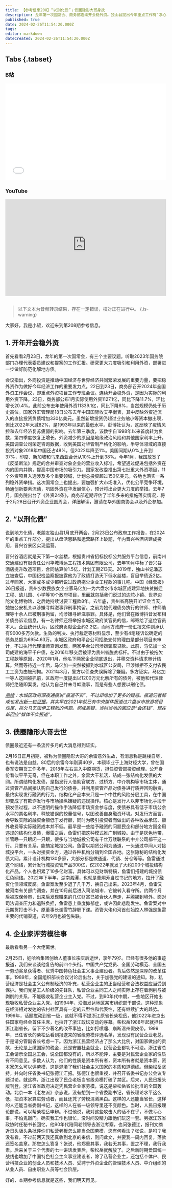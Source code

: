 ```yaml
---
title: 【参考信息208】“以刑化债”；债圈隐形大哥身故
description: 龙年第一次国常会、商务部连续开会稳外资。独山县提出今年重点工作有“净心谷酒店建成投用，净心谷景区实现运营”，就是“天下第一水司楼”。贵州少数民族女企业家为六盘水承建10个政府项目，之后讨要工程款8年，区政府一度提出1200万化解所有债务，被拒绝后，去年底她以涉嫌寻衅滋事罪被刑拘。“债圈隐形大哥”余雷意外身故，他曾搭建起城投债灰色网络。娃哈哈创始人宗庆后逝世，讣告的前四个头衔背后是一段深厚的改革往事。
published: true
date: 2024-02-26T11:54:20.000Z
tags: 
editor: markdown
dateCreated: 2024-02-26T11:54:20.000Z
---
```


## Tabs {.tabset}
### B站
<div style="position: relative; padding: 30% 45%;">
<iframe style="position: absolute; width: 100%; height: 100%; left: 0; top: 0;" src="//player.bilibili.com/player.html?&bvid=BV1VJ4m1e7sd&page=1&as_wide=1&high_quality=1&danmaku=1&autoplay=0" scrolling="no" border="0" frameborder="no" framespacing="0" allowfullscreen="true"></iframe>
</div>

### YouTube
<div style="position: relative; padding: 30% 45%;">
<iframe style="position: absolute; top: 0; left: 0; width: 100%; height: 100%;" src="https://www.youtube-nocookie.com/embed/YouTubeVID" title="YouTube video player" frameborder="0" allow="accelerometer; autoplay; clipboard-write; encrypted-media; gyroscope; picture-in-picture" allowfullscreen></iframe>
</div>

##

> 以下文本为音频转录结果，存在一定错误，校对正在进行中。
{.is-warning}

大家好，我是小黛，欢迎来到第208期参考信息。

## 1. 开年开会稳外资

首先看看2月23日，龙年的第一次国常会，有三个主要议题。听取2023年国务院部门办理代表委员建议和提案的工作汇报。研究更大力度吸引和利用外资，部署进一步做好防范化解地方债。

会议指出，外商投资是推动中国经济与世界经济共同繁荣发展的重要力量，要把稳外资作为做好今年经济工作的重要发力点。22日到23日，商务部召开2024年全国外资工作会议，即重点外资项目工作专班会议。连续开会稳外资，是因为实际的利用外资下降。23日，商务部公布1月实际使用外资1127.1亿，同比下降11.7%，环比增长20.4%。此前公布去年使用外资11339.1亿，同比下降8%，当然规模仍处于历史高位。国家外汇管理局18日公布去年中国国际收支平衡表，其中反映外资近流入的直接投资负债增加330亿美元。虽然新增投资仍超过业务缩小等资本撤出项，但比2022年大减82%，是1993年以来的最低水平。彭博社认为，这反映了疫情风控和去年经济复苏疲弱的影响。去年第三季度，该数字自1998年以来首度转为负数，第四季度恢复正增长。外资减少的原因是地缘政治风险和其他国家利率上升。美国调查公司荣定咨询数据，收到美国对华管制严格化的影响，半导体领域的直接投资对象2018年中国还占48%，但2022年降至1%。美国同期从0%上升到37%，印度、新加坡和马来西亚合计从10%上升到38%。今年1月，我国放宽了《反垄断法》规定的合并审查对象企业的营业收入标准，希望通过促进包括外资在内的国内并购，提高中国市场的吸引力。国家发改委推出第七批重大外资项目，11个外资项目入选涉及多个重要领域，计划总投资超过150亿美元，各地也落实一系列稳外资举措。这次国常会上也提出，要加强扩大市场准入，优化公平竞争环境，畅通创新要素流动，巩固外资在华发展信心，预计将出台更大力度的举措。去年7月，国务院出台了《外资24条》，商务部近期评估了半年多来的措施落实情况，将于2月28日召开外资企业圆周会，详细解读，邀请在华外国商协会以及外企参加。

## 2. “以刑化债”

说到地方化债，老朋友独山县1月底开两会，2月23日公布政府工作报告，在2024年的重点工作部分，提出从盘活思路和运营路径上破题，年内晋兴谷酒店建成投用，晋兴谷景区实现运营。

晋兴谷酒店就是天下第一水丝楼，根据贵州省招标投标公共服务平台信息，前南州交通建设有限责任公司华城博远工程技术集团有限公司，去年10月中标了晋兴谷酒店提升改造项目，合同估算价1.5亿，计划工期213天。2019年，独山书记潘志立被查后，中国纪检监察报披露他为了政绩打造天下低水丝楼，盲目举债近2亿。过年回家，大家或多或少都听说过政府拖欠企业工程款的事儿吧。中国《经营报》26日报道，贵州少数民族女企业家马亿加一为六盘水市水城区成建异地扶贫搬迁工程、幼儿园、小学等10个政府项目，里面就包括我们说过的边陀小镇、世界边陀文化博物馆，之后她持续讨要工程款8年。去年底，贵州省高院开听证会当天，她被公安机关以涉嫌寻衅滋事罪刑事拘留。之前为她代理债务执行的律师、律师助理等十余人已被刑事拘留，均涉嫌寻衅滋事罪。具体是，他们曾在微博抖音发布相关债务诉讼信息，有一名律师还将举报水城区政府某官员的信，邮寄给了这位官员本人。企业统计认为，区政府贡献企业约2.2亿，而地方政府一份汇报文件则承认有9000多万欠款。生效的判决、执行裁定等材料显示，至少有4笔经诉讼确定的债务总额为6954.63万。水城区政府和平台公司拒绝支付的理由是部分项目未审计，不过执行代理律师查询发现，两家平台公司涉嫌骗取贷款。此前，马亿加一公司成建的海平千户债，在2016年移交后被评为贵州省脱贫标杆。不过由于被拖欠工程款等原因，2020年1月，他名下两家企业彻底退出，并移交资料请求审计结算。然而等待近一年后，马亿加一突然被抓到水城区公安局，已涉嫌拒不支付农民工工资为由被刑拘。2021年3月，警方以侦查失误解除了嫌疑。多方证实，马亿加一等人这回被抓前，区政府一度提出以1200万元化解所有的债务，被他和代理律师拒绝随即案发。他认为自己并未寻衅滋事，而是有些人想要以刑化债。

*[后续](https://t.bilibili.com/902663857776885777)：​水城区政府深夜通报说“报道不实”，不过却增加了更多的疑惑。报道记者郝成也发出[新一轮证据](https://news.ifeng.com/c/8XVqNYcg5oW)。其实早在2021年就已有中央媒体报道过六盘水市旅游项目烂尾，拖欠马艺珈伊工程款的问题。郝成质疑，当时当地的回应是“会还钱”，现在却回应“媒体不实报道”。*

## 3. 债圈隐形大哥去世

债圈最近还有一条流传多月的大消息得到证实。

2月16日正月初期，被称为债圈隐形大哥的余雷意外生故，有消息称是跳楼自尽，也有说法是自益。80后的余雷今年刚满40岁，本硕毕业于上海财经大学，曾在国泰军安期货工作多年，2018年左右进入中原期货，担任资管部投资经理。公开身份看似平平无奇，但在本职工作之外，余雷大干私活，结成一张结构化发债的大网。所谓结构化发债，是指发行人借助官联方、过桥方、中介机构等市场主体，通过资管产品间接认购自己发行的债券，并利用资管产品对债券进行质押回购融资，最终实现发行融资的行为。结构化产品本来只是一个中性的风险分层工具，在中国却变成了有欺诈发行与市场操纵嫌疑的违规操作。核心是发行人以非市场化手段干预发债过程，以不透明的操作手法降低市场资金参与度，使债券具有低于市场公余水平的票名利率，释放错误的较量信号，以图改善自身融资环境。对发行方而言，会导致实际的融资金额低于发行额，同时为吸引投资者而做出的各种收益承诺、额外收费等实际融资成本并不低。最早是一些给予融资的问题民企和部分地方国企用违规的结构化发债，爆雷之后，鱼雷们把这种模式推广到城投。由于是灰色地带，监管睁一只眼闭一只眼，很多与当地城投公司有千丝万缕联系的中介公司都干这一行。只要有关系，能搞定城投公司。鱼雷以期货公司为通道，一头通过中间人对接城投平台，一头对接资金方，通过各种机构分销到全国各地。这张隐秘的结构化发债大网，累计设计机构130多家，大部分都是做通道、代销、分仓等等。鱼雷通过这个网络，累计发行城投资管产品300亿，仅2022年就发了大约200个城投结构化产品，个人也积累了10多亿财富。具体可以见财新特稿，鱼雷们搭建的城投债汇色网络。2022年下半年，湖南湘潭，也就是曹炯芳当过书记的地方，拉开了融资化债领域反腐。鱼雷案发至少退了几千万，换自己出来。2023年4月，鱼雷又被河南有关部门调查，并在10月前后进入司法城市，它被转入看守所。约两个月后被取保候审，出来后发现赚来的几亿财富已被合伙人卷走，并腾挪到境外。面对司法调查压力和退赃负担，鱼雷患上重度抑郁症，或许因此悲剧发生。鱼雷案对中元期货打击不小，原董事长谢雪竹辞职下课。资管大佬和河首创始控人林强是鱼雷主要的代销渠道，去年9月也被包失联。

## 4. 企业家评劳模往事

最后看看另一个大佬离世。

2月25日，娃哈哈集团创始人董事长宗庆后逝世，享年79岁。已经有很多他的事迹报道，我们来谈谈他复告的前四个头衔。中国共产党党员、全国劳动模范、全国五一劳动奖章获得者、优秀中国特色社会主义事业建设者。背后依然是深厚的改革往事。1989年，全国组织部长会议讨论后出台，关于加强党的建设的通知。称，私营经济是社会主义公有制经济的补充，私营企业主的正当经营和合法权益应当受到保护。我们党是工人阶级的先锋队，私营企业主同工人之间实际上存在着剥削与被剥削的关系，不能吸收私营企业主入党。不过，到90年代中期，一些地区开始出现吸收私营企业主入党。如1994年，沿海发达地区某市组织部干部说，这种现象在经济相对发达的农村社区具有一定的典型性和代表性，还有继续扩大的趋势。1999年，话题搅动到省一级，这就不得不提浙江原省长柴松岳，他2022年进京出任国家电经会首任主席，也拉开了浙江政坛变动的序幕。柴松岳1988年起就担任浙江副省长，留下不少著名的改革事迹，比如打喷嚏、崩断温州假皮带。1999年，已任省长的柴松岳看到报送来的省级劳模评选名单，发现没有民营企业老总，于是请分管副省长考虑一下。因为浙江民营经济占了那么大比例，对国家做出的贡献，无论是上缴国家的税金，还是安置社会就业，民营企业都功不可没。浙江省总工会请示全国总工会，说全国都没有的，所以不能评，主要是对民营企业家的性质有不同意见。多数人认为，他们的性质是资本所有者，资本所有者就是资本家，资本家怎么可以评劳模，这是混淆了我们社会主义国家的本质和道德线。但柴松岳坚持，并向时任省委书记张德江汇报。张德江也很重视，并召开省委书记办公会议专题讨论。就这样，浙江出现了民企老板当省级劳模打破了禁区。后来，人民日报头版刊登，浙江省省政府决定凭民营企业家劳模，说这是柴松岳省长批准的全国轰动。北京一本《老左派》杂志说，没有想到一个省委副书记，省长理论水平这么低，把资本家算进劳动者，而且还凭了劳模混淆黑白。这样的人还能当省长，这样的人还能当省委副书记，这样的人在省一级领导里还不变颜色。当时，人民日报理论部说，可以帮柴松岳申辩。不过他说，我对这些攻击人的话不在乎，不做亏心事，不怕鬼敲门。确实我工作也很忙，没时间没精力跟他们玩这一套。另据江苏省政协时任秘书长回忆，他90年代陪同老领导去浙江考察，也问张德江，报刊文摘近日头版头条批评你们私营老板怎么能当全国劳模，您有何看法？张说，是吗？我没有看，不过前两天我还真收到北京的来信，则问此文，并要我一周内回复，落款还签名盖章。那您怎么答复？张说，他郑重其事，我若无其事，置之不理，我行我素。后来关于三个代表的七一讲话发表后，柴松岳就解放了。之后新时期爱国统一战线也增加了中国特色社会主义事业建设者，除了私营企业主，还包括个体户、民营科技企业的创业人员和技术人员、受聘于外资企业的管理技术人员、中介组织的从业人员、自由职业人员等社会阶层。

好的，本期参考信息就是这些，我们明天再见。